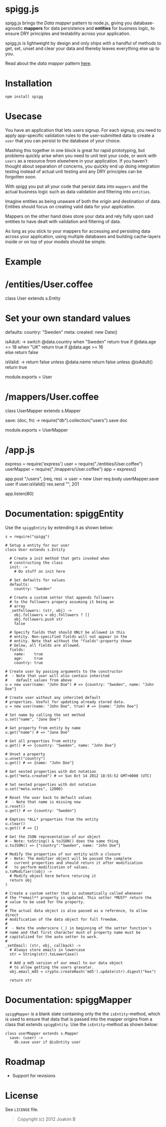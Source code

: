 spigg.js
============
spigg.js brings the *Data mapper* pattern to node.js, giving you database-
agnostic **mappers** for data persistence and **entities** for business
logic, to ensure DRY principles and testability across your application.

spigg.js is lightweight by design and only ships with a handful of methods
to get, set, unset and clear your data and thereby leaves everything else
up to you.

Read about the *data mapper* pattern [here](http://martinfowler.com/eaaCatalog/dataMapper.html).


Installation
============
	
	npm install spigg


Usecase
============
You have an application that lets users signup. For each signup, you need to
apply app-specific validation rules to the user-submitted data to create a
`user` that you can persist to the database of your choice.

Mashing this together in one block is great for rapid prototyping, but problems
quickly arise when you need to unit test your code, or work with `users` as
a resource from elsewhere in your application.
If you haven't thought about separation of concerns, you quickly end up doing
integration testing instead of actual unit testing and any DRY principles
can be forgotten soon.

With *spigg* you put all your code that persist data into `mappers` and the
actual business logic such as data validation and filtering into `entities`. 

Imagine entities as being unaware of both the origin and destination of data.
Entities should focus on creating valid data for your application.

Mappers on the other hand does store your data and rely fully upon said 
entities to have dealt with validation and filtering of data. 

As long as you stick to your mappers for accessing and persisting data across
your application, using multiple databases and building cache-layers inside
or on top of your models should be simple.

 
Example
============
# /entities/User.coffee
class User extends s.Entity
  # Set your own standard values
  defaults:
    country: "Sweden"
    meta:
      created: new Date()
    
  isAdult: ->
    switch @data.country
      when "Sweden"
        return true if @data.age >= 18
      when "UK"
        return true if @data.age >= 16        
      else 
        return false

  isValid: ->
    return false unless @data.name
    return false unless @isAdult()
    return true
  
  module.exports = User
  
# /mappers/User.coffee
class UserMapper extends s.Mapper
   
  save: (doc, fn) ->
    require("db").collection("users").save doc

module.exports = UserMapper

# /app.js
express =    require('express')
user =       require("./entities/User.coffee")
userMapper = require("./mappers/User.coffee")
app =        express()

app.post "/users", (req, res) ->
  user = new User req.body
  userMapper.save user if user.isValid() 
  res.send "", 201

app.listen(80)


Documentation: spiggEntity
============
Use the `spiggEntity` by extending it as shown below:
	
	s = require("spigg")
	
	# Setup a entity for our user
	class User extends s.Entity
	
	  # Create a init method that gets invoked when
	  # constructing the class
	  init: ->
	  	# Do stuff on init here
	
	  # Set defaults for values
	  defaults:
	    country: "Sweden"
	    
	  # Create a custom setter that appends followers
	  # to the followers propery assuming it being an
	  # array  
      _setFollowers: (str, obj) ->
	    obj.followers = obj.followers ? []
	    obj.followers.push str
	    false
	    
	  # Specify fields that should ONLY be allowed in this
	  # entity. Non-specified fields will not appear in the
	  # entity. Note that without the "fields"-property shown
	  # below, all fields are allowed.
	  fields:
	  	name:    true
	  	age:     true
	  	country: true
	    
	# Create user by passing arguments to the constructor 
	#  - Note that user will also contain inherited 
	#    default values from above
	u = new user(name: "John Doe") # => {country: "Sweden", name: "John Doe"}
	
	# Create user without any inherited default
	# properties. Useful for updating already stored data.
	u = new user(name: "John Doe", true) # => {name: "John Doe"}
	
	# Set name by calling the set method
	u.set("name", "Jane Doe")
    
    # Get property from entity by name
    u.get("name") # => "Jane Doe"
    
    # Get all properties from entity
    u.get() # => {country: "Sweden", name: "John Doe"}
    
    # Unset a property
    u.unset("country")
    u.get() # => {name: "John Doe"}
    
    # Get nested properties with dot notation
    u.get("meta.created") # => Sun Oct 14 2012 18:55:52 GMT+0000 (UTC)
    
    # Set nested properties with dot notation
    u.set("meta.votes", 12000)
    
    # Reset the user back to default values
    #  - Note that name is missing now
    u.reset()
    u.get() # => {country: "Sweden"}

    # Empties *ALL* properties from the entity
    u.clear()
    u.get() # => {}
    
    # Get the JSON representation of our object
    # - Note: toString() & toJSON() does the same thing
    u.toJSON() => {"country":"Sweden", name: "John Doe"}
    
    # Modify the properties of our entity with a closure
    # - Note: The modifier object will be passed the complete
    #   current properties and should return it after modification
    #   to perform modification of values.
    u.toModifier((obj) ->
      # Modify object here before returing it
      return obj
    )

    # Create a custom setter that is automatically called whenever
    # the **email** property is updated. This setter *MUST* return the
    # value to be used for the property.
    #
    # The actual data object is also passed as a reference, to allow direct 
    # modification of the data object for full freedom.  
    #
    #  - Note the underscore (_) in beginning of the setter function's
    # name and that first character must of property name must be
    # capitalized for the auto setter to work.
    #
	_setEmail: (str, obj, callback) ->
	  # Always store emails in lowercase
	  str = String(str).toLowerCase()
	  
	  # Add a md5 version of our email to our data object
	  # to allow getting the users gravatar.
	  obj.email_md5 = crypto.createHash('md5').update(str).digest("hex")
	   
	  return str


Documentation: spiggMapper
============
`spiggMapper` is a blank slate containing only the the `isEntity`-method,
which is used to ensure that data that is passed into the mapper origins
from a class that extends `spiggEntity`. Use the `isEntity`-method
as shown below:
 
	class userMapper extends s.Mapper
	  save: (user) ->
      	db.save user if @isEntity user

Roadmap
============
* Support for revisions


License
============
See `LICENSE` file.

> Copyright (c) 2012 Joakim B

